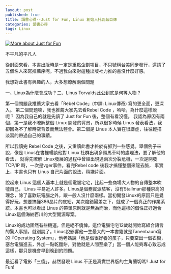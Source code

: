 ```yaml
---
layout: post
published: true
title: 讀書心得--Just for Fun, Linux 創始人托瓦茲自傳
categories: 讀書心得
tags: Linux
---
```


<a href="http://www.anobii.com/books/Just_for_Fun/9789574761234/0163a0d1f1ef6809f2/" class="book-cover" title="More about Just for Fun"><img alt="More about Just for Fun" src="http://image.anobii.com/anobi/image_book.php?type=5&amp;item_id=0163a0d1f1ef6809f2&amp;time=0" title="More about Just for Fun" /></a>

不平凡的平凡人

從封面來看，本書出版時是一定是重點企劃項目，不只號稱台美同步發行，還請了五個名人來寫推薦序呢。不過我向來對這種出版社力推的書沒什麼好感。

我想對此書有興趣的人，大多想瞭解兩個問題

一、Linux為什麼會成功 ?
二、Linus Torvalds此公到底是何等人物 ?

第一個問題我推薦大家去看「Rebel Code」(中譯: Linux傳奇) 寫的更全面，更深入。 第二個問題嘛，我也推薦大家先去看Rebel Code ，哈哈，為什麼這樣說呢？ 因為我自己的就是先讀了 Just for Fun 後，整個有看沒懂。 我認為原因有兩個，第一是我不瞭解整個 Linux 開發的背景，所以很多時候 Linus 發表看法，我卻因為不了解時空背景而無法體會。第二個是 Linus 本人實在很謙虛，往往輕描淡寫的帶過自己的事蹟。

所以我讀完 Rebel Code 之後，又重讀此書才終於有抓到一些感覺。舉個例子來說，像是 Linus在書裡暢談他對 Linux 社群出現多頭馬車時的處理法，要了解他的看法， 就得先瞭解 Linux發展的過程中曾經出現過兩次分裂危機，一次是開發 TCP/IP 時，一次是vger事件。看完Rebel code 後我才搞懂整個來龍去脈， 事實上，本書也只有 Linus 自己片面的說法，稍嫌片面。

說起來 Linus 這個人基本上就是個電腦宅宅，比起一些商場大人物的自傳整本吹噓自己， Linus 平易近人許多。Linus是個務實派駭客，沒有Stallman那種崇高的理念，除了喜歡玩電腦之外，跟一般人沒什麼兩樣。當初開發Linux的原因只是覺得好玩，想要搞懂386晶片的底細，某次陰錯陽差之下，就成了一個真正的作業系統。本書也可以看出 Linus 的帶領原則就是無為而治，而他這樣的個性正好適合Linux這個海納百川的大型開源專案。

Linux的成功固然有些機運，但是絕不僥倖。這位電腦宅宅12歲就開始寫組合語言的驚人事蹟，就別說了。Linus說影響他一生最大的一本書籍就是Tanenbaum寫的『Operating System』，他老媽說「他是個很好養的孩子，只要空出一個衣櫥，塞台電腦進去，外加一點乾麵餅，對他就是人間至樂了」當一個人能夠專心致志成這樣，那只是機會早到晚到的問題。

最近看了電影「三傻」，赫然發現 Linus 不正是真實世界版的主角蘭切嗎? Just for Fun!